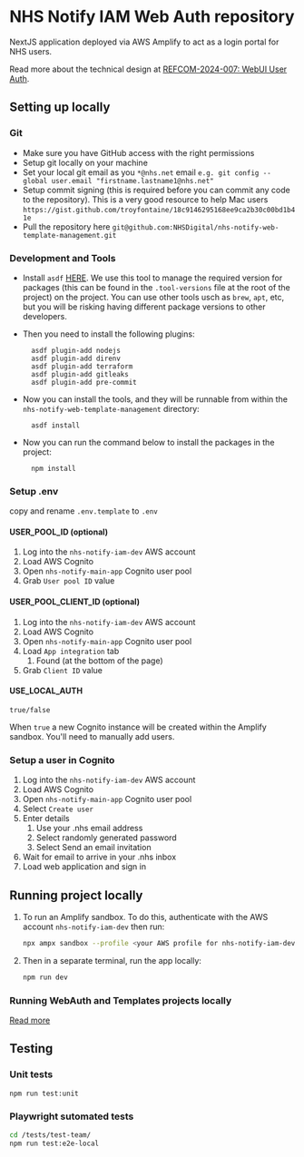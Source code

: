 # NHS Notify IAM Web Auth repository

NextJS application deployed via AWS Amplify to act as a login portal for NHS users.

Read more about the technical design at [REFCOM-2024-007: WebUI User Auth](https://nhsd-confluence.digital.nhs.uk/display/RIS/REFCOM-2024-007%3A+WebUI+User+Auth).

## Setting up locally

### Git

- Make sure you have GitHub access with the right permissions
- Setup git locally on your machine
- Set your local git email as you `*@nhs.net` email `e.g. git config --global user.email "firstname.lastname1@nhs.net"`
- Setup commit signing (this is required before you can commit any code to the repository). This is a very good resource to help Mac users `https://gist.github.com/troyfontaine/18c9146295168ee9ca2b30c00bd1b41e`
- Pull the repository here `git@github.com:NHSDigital/nhs-notify-web-template-management.git`

### Development and Tools

- Install `asdf` [HERE](https://asdf-vm.com/guide/getting-started.html#_2-download-asdf). We use this tool to manage the required version for packages (this can be found in the `.tool-versions` file at the root of the project) on the project. You can use other tools usch as `brew`, `apt`, etc, but you will be risking having different package versions to other developers.
- Then you need to install the following plugins:

  ```shell
    asdf plugin-add nodejs
    asdf plugin-add direnv
    asdf plugin-add terraform
    asdf plugin-add gitleaks
    asdf plugin-add pre-commit
  ```

- Now you can install the tools, and they will be runnable from within the `nhs-notify-web-template-management` directory:

  ```shell
    asdf install
  ```

- Now you can run the command below to install the packages in the project:

  ```shell
    npm install
  ```

### Setup .env

copy and rename `.env.template` to `.env`

#### USER_POOL_ID (optional)

1. Log into the `nhs-notify-iam-dev` AWS account
2. Load AWS Cognito
3. Open `nhs-notify-main-app` Cognito user pool
4. Grab `User pool ID` value

#### USER_POOL_CLIENT_ID (optional)

1. Log into the `nhs-notify-iam-dev` AWS account
2. Load AWS Cognito
3. Open `nhs-notify-main-app` Cognito user pool
4. Load `App integration` tab
   1. Found (at the bottom of the page)
5. Grab `Client ID` value

#### USE_LOCAL_AUTH

```
true/false
```

When `true` a new Cognito instance will be created within the Amplify sandbox. You'll need to manually add users.

### Setup a user in Cognito

1. Log into the `nhs-notify-iam-dev` AWS account
2. Load AWS Cognito
3. Open `nhs-notify-main-app` Cognito user pool
4. Select `Create user`
5. Enter details
   1. Use your .nhs email address
   2. Select randomly generated password
   3. Select Send an email invitation
6. Wait for email to arrive in your .nhs inbox
7. Load web application and sign in

## Running project locally

1. To run an Amplify sandbox. To do this, authenticate with the AWS account `nhs-notify-iam-dev` then run:

   ```bash
   npx ampx sandbox --profile <your AWS profile for nhs-notify-iam-dev account>
   ```

2. Then in a separate terminal, run the app locally:

   ```bash
   npm run dev
   ```

### Running WebAuth and Templates projects locally

[Read more](https://github.com/NHSDigital/nhs-notify-web-template-management/blob/main/README.md#running-templates-and-webauth-projects-locally)

## Testing

### Unit tests

```**bash**
npm run test:unit
```

### Playwright sutomated tests

```bash
cd /tests/test-team/
npm run test:e2e-local
```
